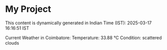 # My Project

This content is dynamically generated in Indian Time (IST): 2025-03-17 16:16:51 IST


Current Weather in Coimbatore:
Temperature: 33.88 °C
Condition: scattered clouds
